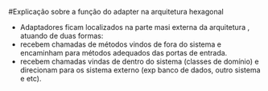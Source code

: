 #Explicação sobre a função do adapter na arquitetura hexagonal

- Adaptadores ficam localizados na parte masi externa da arquitetura , atuando de duas formas:
- recebem chamadas de métodos vindos de fora do sistema e encaminham para métodos adequados das portas de entrada.
- recebem chamadas vindas de dentro do sistema (classes de domínio) e direcionam para os sistema externo (exp banco de dados, outro sistema e etc).
